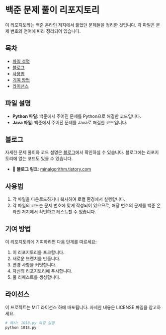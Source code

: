 # 백준 문제 풀이 리포지토리

이 리포지토리는 백준 온라인 저지에서 풀었던 문제들을 정리한 것입니다. 각 파일은 문제 번호와 언어에 따라 정리되어 있습니다.

## 목차
- [파일 설명](#파일-설명)
- [블로그](#블로그)
- [사용법](#사용법)
- [기여 방법](#기여-방법)
- [라이선스](#라이선스)

## 파일 설명

- **Python 파일**: 백준에서 주어진 문제를 Python으로 해결한 코드입니다.
- **Java 파일**: 백준에서 주어진 문제를 Java로 해결한 코드입니다.

## 블로그

자세한 문제 풀이와 코드 설명은 [블로그](https://minalgorithm.tistory.com/)에서 확인하실 수 있습니다. 블로그에는 리포지토리에 없는 코드도 있을 수 있습니다.

- 📖 **블로그 링크**: [minalgorithm.tistory.com](https://minalgorithm.tistory.com/)

## 사용법

1. 각 파일을 다운로드하거나 복사하여 로컬 환경에서 실행합니다.
2. 각 파일의 코드는 문제 번호에 맞게 작성되어 있으므로, 해당 번호의 문제를 백준 온라인 저지에서 확인하고 테스트할 수 있습니다.

## 기여 방법

이 리포지토리에 기여하려면 다음 단계를 따르세요:

1. 이 리포지토리를 포크합니다.
2. 새로운 브랜치를 만듭니다.
3. 변경 사항을 커밋합니다.
4. 자신의 리포지토리에 푸시합니다.
5. 풀 리퀘스트를 생성합니다.

## 라이선스

이 프로젝트는 MIT 라이선스 하에 배포됩니다. 자세한 내용은 LICENSE 파일을 참고하세요.

```bash
# 예시: 1018.py 파일 실행
python 1018.py
